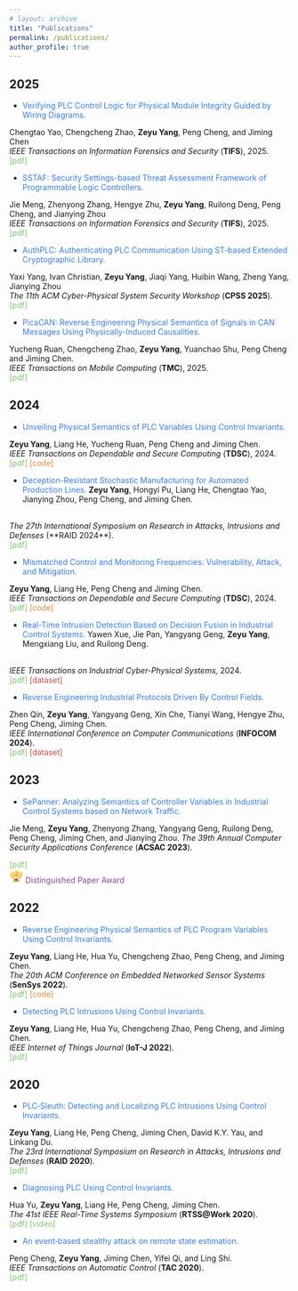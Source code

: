 ```yaml
---
# layout: archive
title: "Publications"
permalink: /publications/
author_profile: true
---
```


## 2025
* <font color="#327ef6">Verifying PLC Control Logic for Physical Module Integrity Guided by Wiring Diagrams.</font>
<!-- <br> -->
Chengtao Yao, Chengcheng Zhao, **Zeyu Yang**, Peng Cheng, and Jiming Chen
<br>
<i>IEEE Transactions on Information Forensics and Security</i> (**TIFS**), 2025. 
<br>
<a href="" style="text-decoration: none;"><font color="#7cc868">[pdf]</font></a>

* <font color="#327ef6">SSTAF: Security Settings-based Threat Assessment Framework of Programmable Logic Controllers.</font>
<!-- <br> -->
Jie Meng, Zhenyong Zhang, Hengye Zhu, **Zeyu Yang**, Ruilong Deng, Peng Cheng, and Jianying Zhou
<br>
<i>IEEE Transactions on Information Forensics and Security</i> (**TIFS**), 2025. 
<br>
<a href="https://ieeexplore.ieee.org/document/11044361" style="text-decoration: none;"><font color="#7cc868">[pdf]</font></a>

* <font color="#327ef6">AuthPLC: Authenticating PLC Communication Using ST-based Extended Cryptographic Library.</font>
<!-- <br> -->
Yaxi Yang, Ivan Christian, **Zeyu Yang**, Jiaqi Yang, Huibin Wang, Zheng Yang, Jianying Zhou
<br>
<i>The 11th ACM Cyber-Physical System Security Workshop</i> (**CPSS 2025**). 
<br>
<a href="" style="text-decoration: none;"><font color="#7cc868">[pdf]</font></a>

* <font color="#327ef6">PicaCAN: Reverse Engineering Physical Semantics of Signals in CAN Messages Using Physically-Induced Causalities.</font>
<!-- <br> -->
Yucheng Ruan, Chengcheng Zhao, **Zeyu Yang**, Yuanchao Shu, Peng Cheng and Jiming Chen. 
<br>
<i>IEEE Transactions on Mobile Computing</i> (**TMC**), 2025. 
<br>
<a href="https://ieeexplore.ieee.org/abstract/document/10882998" style="text-decoration: none;"><font color="#7cc868">[pdf]</font></a>


## 2024

* <font color="#327ef6">Unveiling Physical Semantics of PLC Variables Using Control Invariants.</font>
<!-- <br> -->
**Zeyu Yang**, Liang He, Yucheng Ruan, Peng Cheng and Jiming Chen. 
<br>
<i>IEEE Transactions on Dependable and Secure Computing</i> (**TDSC**), 2024. 
<br>
<a href="https://ieeexplore.ieee.org/document/10616045" style="text-decoration: none;"><font color="#7cc868">[pdf]</font></a>
<a href="https://github.com/zeyuid/ARES" style="text-decoration: none;"><font color="#e8873a">[code]</font></a>



* <font color="#327ef6">Deception-Resistant Stochastic Manufacturing for Automated Production Lines.</font>
**Zeyu Yang**, Hongyi Pu, Liang He, Chengtao Yao, Jianying Zhou, Peng Cheng, and Jiming Chen.
<br>
<i>The 27th International Symposium on Research in Attacks, Intrusions and Defenses</i> (**RAID 2024**). 
<br>
<a href="http://zeyuid.github.io/papers/raid2024-6.pdf" style="text-decoration: none;"><font color="#7cc868">[pdf]</font></a>



* <font color="#327ef6">Mismatched Control and Monitoring Frequencies: Vulnerability, Attack, and Mitigation.</font>
<!-- <br> -->
**Zeyu Yang**, Liang He, Peng Cheng and Jiming Chen. 
<br>
<i>IEEE Transactions on Dependable and Secure Computing</i> (**TDSC**), 2024. 
<br>
<a href="https://ieeexplore.ieee.org/document/10495752" style="text-decoration: none;"><font color="#7cc868">[pdf]</font></a>
<a href="https://github.com/zeyuid/PLCSage" style="text-decoration: none;"><font color="#e8873a">[code]</font></a>


* <font color="#327ef6">Real-Time Intrusion Detection Based on Decision Fusion in Industrial Control Systems.</font>
Yawen Xue, Jie Pan, Yangyang Geng, **Zeyu Yang**, Mengxiang Liu, and Ruilong Deng.
<br>
<i>IEEE Transactions on Industrial Cyber-Physical Systems,
</i> 2024. 
<br>
<a href="https://ieeexplore.ieee.org/document/10540291" style="text-decoration: none;"><font color="#7cc868">[pdf]</font></a>
<a href="https://github.com/Margaux2022/Cyber-security-dataset-of-EDS" style="text-decoration: none;"><font color="#cf4745">[dataset]</font></a>


* <font color="#327ef6">Reverse Engineering Industrial Protocols Driven By Control Fields.</font> 
<!-- <br> -->
Zhen Qin, **Zeyu Yang**, Yangyang Geng, Xin Che, Tianyi Wang, Hengye Zhu, Peng Cheng, Jiming Chen.
<br>
<i>IEEE International Conference on Computer Communications</i> (**INFOCOM 2024**). 
<br>
<a href="https://ieeexplore.ieee.org/abstract/document/10621405" style="text-decoration: none;"><font color="#7cc868">[pdf]</font></a>
<a href="https://github.com/hi-zer/Industrial-protocols-dataset" style="text-decoration: none;"><font color="#cf4745">[dataset]</font></a>


## 2023

* <font color="#327ef6">SePanner: Analyzing Semantics of Controller Variables in Industrial Control Systems based on Network Traffic.</font> 
<!-- <br> -->
Jie Meng, **Zeyu Yang**, Zhenyong Zhang, Yangyang Geng, Ruilong Deng, Peng Cheng, Jiming Chen, and Jianying Zhou. 
<i>The 39th Annual Computer Security Applications Conference</i> (**ACSAC 2023**). 
<br>
<!-- [<font color="#7cc868">[pdf]</font>](https://dl.acm.org/doi/10.1145/3627106.3627179) -->
<!-- [<font color="#e8873a">[code]</font>]() -->
<a href="https://dl.acm.org/doi/10.1145/3627106.3627179" style="text-decoration: none;"><font color="#7cc868">[pdf]</font></a>
<br>
<img src="/images/award.jpeg" width="25"><font color="#8b4692"> Distinguished Paper Award </font>



## 2022

* <font color="#327ef6">Reverse Engineering Physical Semantics of PLC Program Variables Using Control Invariants.</font> 
<!-- <br> -->
**Zeyu Yang**, Liang He, Hua Yu, Chengcheng Zhao, Peng Cheng, and Jiming Chen. 
<br>
<i>The 20th ACM Conference on Embedded Networked Sensor Systems</i> (**SenSys 2022**). 
<br>
<a href="https://dl.acm.org/doi/10.1145/3560905.3568521" style="text-decoration: none;"><font color="#7cc868">[pdf]</font></a>
<a href="https://github.com/zeyuid/ARES" style="text-decoration: none;"><font color="#e8873a">[code]</font></a>


* <font color="#327ef6">Detecting PLC Intrusions Using Control Invariants.</font> 
<!-- <br> -->
**Zeyu Yang**, Liang He, Hua Yu, Chengcheng Zhao, Peng Cheng, and Jiming Chen. 
<br>
<i>IEEE Internet of Things Journal</i> (**IoT-J 2022**). 
<br>
<a href="https://ieeexplore.ieee.org/abstract/document/9749129" style="text-decoration: none;"><font color="#7cc868">[pdf]</font></a>


## 2020

* <font color="#327ef6">PLC‐Sleuth: Detecting and Localizing PLC Intrusions Using Control Invariants.</font> 
<!-- <br> -->
**Zeyu Yang**, Liang He, Peng Cheng, Jiming Chen, David K.Y. Yau, and Linkang Du. 
<br>
<i>The 23rd International Symposium on Research in Attacks, Intrusions and Defenses</i> (**RAID 2020**). 
<br>
<a href="https://www.usenix.org/system/files/raid20-yang.pdf" style="text-decoration: none;"><font color="#7cc868">[pdf]</font></a>


* <font color="#327ef6">Diagnosing PLC Using Control Invariants.</font> 
<!-- <br> -->
Hua Yu, **Zeyu Yang**, Liang He, Peng Cheng, Jiming Chen.
<br>
<i>The 41st IEEE Real-Time Systems Symposium</i> (**RTSS@Work 2020**). 
<br>
<a href="http://zeyuid.github.io/papers/PLCDiagnosing.pdf" style="text-decoration: none;"><font color="#7cc868">[pdf]</font></a>
<a href="https://www.youtube.com/watch?v=2ZVj5IUiN_k" style="text-decoration: none;"><font color="#7cc868">[video]</font></a>


* <font color="#327ef6">An event‐based stealthy attack on remote state estimation.</font> 
<!-- <br> -->
Peng Cheng, **Zeyu Yang**, Jiming Chen, Yifei Qi, and Ling Shi.
<br>
<i>IEEE Transactions on Automatic Control</i> (**TAC 2020**). 
<br>
<a href="https://ieeexplore.ieee.org/abstract/document/8913616" style="text-decoration: none;"><font color="#7cc868">[pdf]</font></a>

